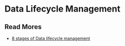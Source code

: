 # Data Lifecycle Management



## Read Mores

- [8 stages of Data lifecycle management](https://www.scilife.io/blog/stages-data-lifecycle-management)
